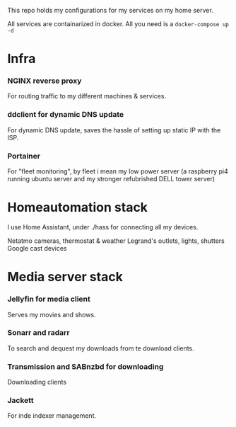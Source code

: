 This repo holds my configurations for my services on my home server.

All services are containarized in docker. All you need is a `docker-compose up -d`

# Infra

### NGINX reverse proxy

For routing traffic to my different machines & services.

### ddclient for dynamic DNS update

For dynamic DNS update, saves the hassle of setting up static IP with the ISP.

### Portainer

For "fleet monitoring", by fleet i mean my low power server (a raspberry pi4 running ubuntu server and my stronger refubrished DELL tower server)

# Homeautomation stack

I use Home Assistant, under ./hass for connecting all my devices.

Netatmo cameras, thermostat & weather
Legrand's outlets, lights, shutters
Google cast devices

# Media server stack

### Jellyfin for media client

Serves my movies and shows.

### Sonarr and radarr

To search and dequest my downloads from te download clients.

### Transmission and SABnzbd for downloading

Downloading clients


### Jackett

For inde indexer management.
